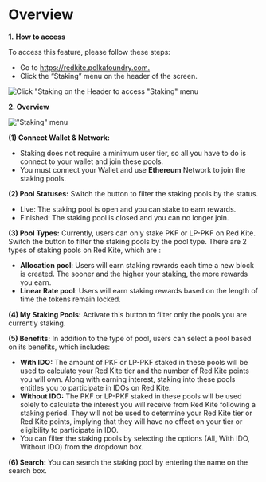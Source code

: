 # Overview

**1.** **How to access**

To access this feature, please follow these steps:&#x20;

* Go to [https://redkite.polkafoundry.com. ](https://redkite.polkafoundry.com/#/)
* Click the “Staking” menu on the header of the screen.

![Click "Staking on the Header to access "Staking" menu](../.gitbook/assets/Screenshot\_48.png)

**2. Overview**

!["Staking" menu](../.gitbook/assets/Screenshot\_49.png)

**(1) Connect Wallet & Network:**

* Staking does not require a minimum user tier, so all you have to do is connect to your wallet and join these pools.
* You must connect your Wallet and use **Ethereum** Network to join the staking pools.

**(2) Pool Statuses:** Switch the button to filter the staking pools by the status.

* Live: The staking pool is open and you can stake to earn rewards.
* Finished: The staking pool is closed and you can no longer join.

**(3) Pool Types:** Currently, users can only stake PKF or LP-PKF on Red Kite. Switch the button to filter the staking pools by the pool type. There are 2 types of staking pools on Red Kite, which are :

* **Allocation pool**: Users will earn staking rewards each time a new block is created. The sooner and the higher your staking, the more rewards you earn.
* **Linear Rate pool**: Users will earn staking rewards based on the length of time the tokens remain locked.

**(4) My Staking Pools:** Activate this button to filter only the pools you are currently staking.

**(5) Benefits:** In addition to the type of pool, users can select a pool based on its benefits, which includes:

* **With IDO:** The amount of PKF or LP-PKF staked in these pools will be used to calculate your Red Kite tier and the number of Red Kite points you will own. Along with earning interest, staking into these pools entitles you to participate in IDOs on Red Kite.
* **Without IDO:** The PKF or LP-PKF staked in these pools will be used solely to calculate the interest you will receive from Red Kite following a staking period. They will not be used to determine your Red Kite tier or Red Kite points, implying that they will have no effect on your tier or eligibility to participate in IDO.
* You can filter the staking pools by selecting the options (All, With IDO, Without IDO) from the dropdown box.

**(6) Search:** You can search the staking pool by entering the name on the search box.

